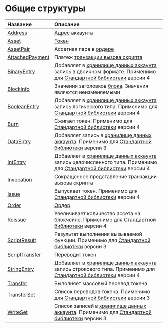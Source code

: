 # Общие структуры

| Название | Описание |
| :--- | :--- |
| [Address](/ru/ride/structures/common-structures/address.md) | [Адрес](/ru/blockchain/account/address.md) аккаунта |
| [Asset](/ru/ride/structures/common-structures/asset.md) | [Токен](/ru/blockchain/token.md) |
| [AssetPair](/ru/ride/structures/common-structures/asset-pair.md) | Ассетная пара в [ордере](/ru/blockchain/order.md) |
| [AttachedPayment](/ru/ride/structures/common-structures/attached-payment.md) | Платеж [транзакции вызова скрипта](/ru/blockchain/transaction-type/invoke-script-transaction.md) |
| [BinaryEntry](/ru/ride/structures/common-structures/binary-entry.md) | Добавляет в [хранилище данных аккаунта](/ru/blockchain/account/account-data-storage.md) запись в двоичном формате. Применимо для [Стандартной библиотеки](/ru/ride/script/standard-library.md) версии 4 |
| [BlockInfo](/ru/ride/structures/common-structures/block-info.md) | Значения заголовков [блока](/ru/blockchain/block.md). Значения являются неизменяемыми |
| [BooleanEntry](/ru/ride/structures/common-structures/boolean-entry.md) | Добавляет в [хранилище данных аккаунта](/ru/blockchain/account/account-data-storage.md) запись логического типа. Применимо для [Стандартной библиотеки](/ru/ride/script/standard-library.md) версии 4 |
| [Burn](/ru/ride/structures/common-structures/burn.md) | Сжигает токен. Применимо для [Стандартной библиотеки](/ru/ride/script/standard-library.md) версии 4 |
| [DataEntry](/ru/ride/structures/common-structures/data-entry.md) | Добавляет запись в [хранилище данных аккаунта](/ru/blockchain/account/account-data-storage.md). Применимо для [Стандартной библиотеки](/ru/ride/script/standard-library.md) версии 3 |
| [IntEntry](/ru/ride/structures/common-structures/int-entry.md) | Добавляет в [хранилище данных аккаунта](/ru/blockchain/account/account-data-storage.md) запись целочисленного типа. Применимо для [Стандартной библиотеки](/ru/ride/script/standard-library.md) версии 4 |
| [Invocation](/ru/ride/structures/common-structures/invocation.md) | Сокращенное представление транзакции вызова скрипта |
| [Issue](/ru/ride/structures/common-structures/issue.md) | Выпускает токен. Применимо для [Стандартной библиотеки](/ru/ride/script/standard-library.md) версии 4 |
| [Order](/ru/ride/structures/common-structures/order.md) | [Oрдер](/ru/blockchain/order.md) |
| [Reissue](/ru/ride/structures/common-structures/reissue.md) | Увеличивает количество ассета на блокчейне. Применимо для [Стандартной библиотеки](/ru/ride/script/standard-library.md) версии 4 |
| [ScriptResult](/ru/ride/structures/common-structures/script-result.md) | Результат выполнения вызываемой функции. Применимо для [Стандартной библиотеки](/ru/ride/script/standard-library.md) версии 3 |
| [ScriptTransfer](/ru/ride/structures/common-structures/script-transfer.md) | Переводит токен |
| [StringEntry](/ru/ride/structures/common-structures/string-entry.md) | Добавляет в [хранилище данных аккаунта](/ru/blockchain/account/account-data-storage.md) запись строкового типа. Применимо для [Стандартной библиотеки](/ru/ride/script/standard-library.md) версии 4 |
| [Transfer](/ru/ride/structures/common-structures/transfer.md) | Выполняет массовый перевод токена |
| [TransferSet](/ru/ride/structures/common-structures/transfer-set.md) | Список переводов токена. Применимо для [Стандартной библиотеки](/ru/ride/script/standard-library.md) версии 3 |
| [WriteSet](/ru/ride/structures/common-structures/write-set.md) | Список записей в [хранилище данных аккаунта](/ru/blockchain/account/account-data-storage.md). Применимо для [Стандартной библиотеки](/ru/ride/script/standard-library.md) версии 3 |
